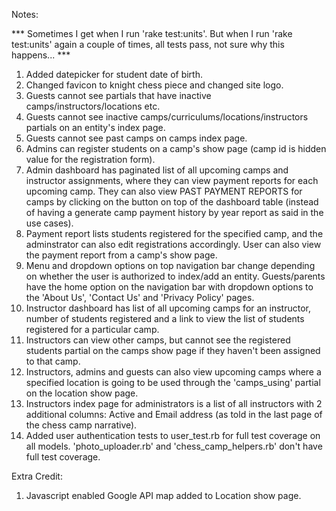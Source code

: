 Notes:

*** Sometimes I get when I run 'rake test:units'. But when I run 'rake test:units' again a couple of times, all tests pass, not sure why this happens... ***

1) Added datepicker for student date of birth. 
2) Changed favicon to knight chess piece and changed site logo.
3) Guests cannot see partials that have inactive camps/instructors/locations etc.
4) Guests cannot see inactive camps/curriculums/locations/instructors partials on an entity's index page. 
5) Guests cannot see past camps on camps index page. 
6) Admins can register students on a camp's show page (camp id is hidden value for the registration form).
7) Admin dashboard has paginated list of all upcoming camps and instructor assignments, where they can view payment reports for each upcoming camp. They can also view PAST PAYMENT REPORTS for camps by clicking on the button on top of the dashboard table (instead of having a generate camp payment history by year report as said in the use cases).
8) Payment report lists students registered for the specified camp, and the adminstrator can also edit registrations accordingly. User can also view the payment report from a camp's show page. 
9) Menu and dropdown options on top navigation bar change depending on whether the user is authorized to index/add an entity. Guests/parents have the home option on the navigation bar with dropdown options to the 'About Us', 'Contact Us' and 'Privacy Policy' pages.
10) Instructor dashboard has list of all upcoming camps for an instructor, number of students registered and a link to view the list of students registered for a particular camp. 
11) Instructors can view other camps, but cannot see the registered students partial on the camps show page if they haven't been assigned to that camp.
12) Instructors, admins and guests can also view upcoming camps where a specified location is going to be used through the 'camps_using' partial on the location show page.
13) Instructors index page for administrators is a list of all instructors with 2 additional columns: Active and Email address (as told in the last page of the chess camp narrative). 
14) Added user authentication tests to user_test.rb for full test coverage on all models. 'photo_uploader.rb' and 'chess_camp_helpers.rb' don't have full test coverage. 


Extra Credit:
1) Javascript enabled Google API map added to Location show page.

